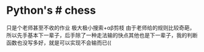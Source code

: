 # Python's # chess
只是个老师甚至不收的作业
极大极小搜索+αβ剪枝
由于老师给的规则比较奇葩，所以先手基本下一辈子，后手除了一种走法输的快点其他也是下一辈子，我的判断函数也没写多好，就是可以实现不会输而已((
